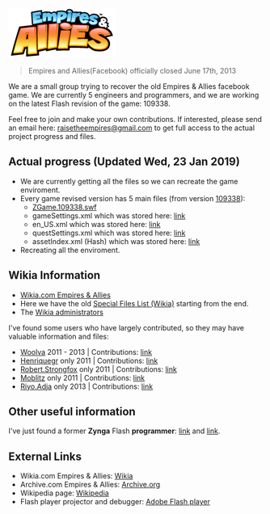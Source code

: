 ![Empires & Allies](art/Empires_&_Allies_logo.png "Empires & Allies logo")
> Empires and Allies(Facebook) officially closed June 17th, 2013

We are a small group trying to recover the old Empires & Allies facebook game. We are currently 5 engineers and programmers, and we are working on the latest Flash revision of the game: 109338.

Feel free to join and make your own contributions. If interested, please send an email here: raisetheempires@gmail.com to get full access to the actual project progress and files.

## Actual progress (Updated Wed, 23 Jan 2019)
- We are currently getting all the files so we can recreate the game enviroment.
- Every game revised version has 5 main files (from version [109338](https://empire-s.assets.zgncdn.com/assets/109338)):
    - [ZGame.109338.swf](https://archive.org/download/EmpiresAllies/ZGame.109338.swf)
    - gameSettings.xml which was stored here: [link](https://empire-s.assets.zgncdn.com/assets/109338/gameSettings.xml)
    - en_US.xml which was stored here: [link](https://empire-s.assets.zgncdn.com/assets/109338/en_US.xml)
    - questSettings.xml which was stored here: [link](https://empire-s.assets.zgncdn.com/assets/109338/questSettings.xml)
    - assetIndex.xml (Hash) which was stored here: [link](https://empire-s.assets.zgncdn.com/assets/109338/assetIndex.xml)
- Recreating all the enviroment.
## Wikia Information
- [Wikia.com Empires & Allies](http://empiresandallies.wikia.com/wiki/Empires_%26_Allies_Wiki/Main_2)
- Here we have the old [Special Files List (Wikia)](http://empiresandallies.wikia.com/wiki/Special:ListFiles?dir=prev) starting from the end. 
- The [Wikia administrators](http://empiresandallies.wikia.com/wiki/Wiki_Administrators)

I've found some users who have largely contributed, so they may have valuable information and files:
- [Woolva](http://empiresandallies.wikia.com/wiki/User:Woolva) 2011 - 2013 | Contributions: [link](http://empiresandallies.wikia.com/wiki/Special:Contributions/Woolva)
- [Henriquegr](http://empiresandallies.wikia.com/wiki/Special:Contributions/Henriquegr)  only 2011 | Contributions: [link](http://empiresandallies.wikia.com/wiki/Special:Contributions/Henriquegr)
- [Robert.Strongfox](http://empiresandallies.wikia.com/wiki/User:Robert.Strongfox)  only 2011 | Contributions: [link](http://empiresandallies.wikia.com/wiki/Special:Contributions/Robert.Strongfox)
- [Moblitz](http://empiresandallies.wikia.com/wiki/User:Moblitz)  only 2011 | Contributions: [link](http://empiresandallies.wikia.com/wiki/Special:Contributions/Moblitz)
- [Riyo.Adja](http://empiresandallies.wikia.com/wiki/User_blog:Riyo.Adja)  only 2013 | Contributions: [link](http://empiresandallies.wikia.com/wiki/Special:Contributions/Woolva)

## Other useful information
I've just found a former **Zynga** Flash **programmer**: [link](https://www.reddit.com/r/IAmA/comments/1qisin/i_was_a_flash_programmer_at_zynga_for_3_years_ama/) and [link](https://www.reddit.com/comments/11pcvy).

## External Links
- Wikia.com Empires & Allies: [Wikia](http://empiresandallies.wikia.com/wiki/Empires_%26_Allies_Wiki/Main_2)
- Archive.com Empires & Allies: [Archive.org](https://archive.org/details/EmpiresAllies)
- Wikipedia page: [Wikipedia](https://en.wikipedia.org/wiki/Empires_%26_Allies)
- Flash player projector and debugger: [Adobe Flash player](https://www.adobe.com/support/flashplayer/debug_downloads.html)

